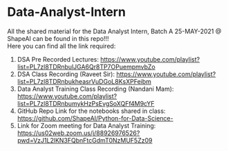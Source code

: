 # Data-Analyst-Intern
All the shared material for the Data Analyst Intern, Batch A 25-MAY-2021 @ ShapeAI can be found in this repo!!!<br>
Here you can find all the link required: 
1. DSA Pre Recorded Lectures: https://www.youtube.com/playlist?list=PL7zl8TDRnbulJGA6Qr8TP7OPuempmvbZo
2. DSA Class Recording (Raveet Sir): https://www.youtube.com/playlist?list=PL7zl8TDRnbukheasrVuDGoL8KsXPFeibm 
3. Data Analyst Training Class Recording (Nandani Mam): https://www.youtube.com/playlist?list=PL7zl8TDRnbumykHzPsEvgSoXQFf4M9cYF
4. GitHub Repo Link for the notebooks shared in class: https://github.com/ShapeAI/Python-for-Data-Science-
5. Link for Zoom meeting for Data Analyst Training: https://us02web.zoom.us/j/88926976526?pwd=VzJ1L2lKN3FQbnFtcGdmT0NzMUF5Zz09


